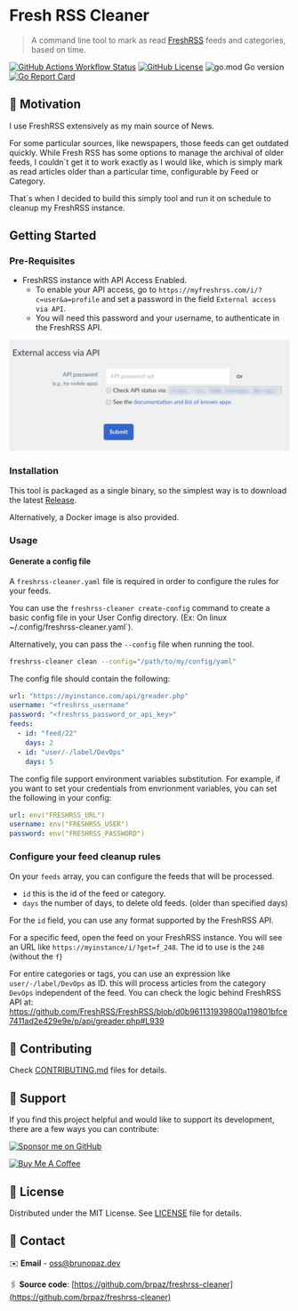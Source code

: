 # Fresh RSS Cleaner

> A command line tool to mark as read [FreshRSS](https://www.freshrss.org/) feeds and categories, based on time.

[![GitHub Actions Workflow Status](https://img.shields.io/github/actions/workflow/status/brpaz/freshrss-cleaner/ci.yml?style=for-the-badge)](https://github.com/brpaz/freshrss-cleaner/actions/ci.yml)
[![GitHub License](https://img.shields.io/github/license/brpaz/freshrss-cleaner?style=for-the-badge)](LICENSE)
![go.mod Go version](https://img.shields.io/github/go-mod/go-version/brpaz/freshrss-cleaner?style=for-the-badge)
[![Go Report Card](https://goreportcard.com/badge/github.com/brpaz/freshrss-cleaner?style=for-the-badge)](https://goreportcard.com/report/github.com/brpaz/freshrss-cleaner)

## 🎯 Motivation

I use FreshRSS extensively as my main source of News.

For some particular sources, like newspapers, those feeds can get outdated quickly. While Fresh RSS has some options to manage the archival of older feeds, I couldn´t get it to work exactly as I would like, which is simply mark as read articles older than a particular time, configurable by Feed or Category.

That´s when I decided to build this simply tool and run it on schedule to cleanup my FreshRSS instance.

## Getting Started

### Pre-Requisites

- FreshRSS instance with API Access Enabled.
  - To enable your API access, go to `https://myfreshrss.com/i/?c=user&a=profile` and set a password in the field `External access via API`.
  - You will need this password and your username, to authenticate in the FreshRSS API.

![Image](./docs/assets/external_api_access.png)

### Installation

This tool is packaged as a single binary, so the simplest way is to download the latest [Release](https://github.com/brpaz/freshrss-cleaner/releases).

Alternatively, a Docker image is also provided.

### Usage

#### Generate a config file

A `freshrss-cleaner.yaml` file is required in order to configure the rules for your feeds.

You can use the `freshrss-cleaner create-config` command to create a basic config file in your User Config directory. (Ex: On linux ~/.config/freshrss-cleaner.yaml`).

Alternatively, you can pass the `--config` file when running the tool.

```sh
freshrss-cleaner clean --config="/path/to/my/config/yaml"
```

The config file should contain the following:

```yaml
url: "https://myinstance.com/api/greader.php"
username: "<freshrss_username"
password: "<freshrss_password_or_api_key>"
feeds:
  - id: "feed/22"
    days: 2
  - id: "user/-/label/DevOps"
    days: 5
```

The config file support environment variables substitution. For example, if you want to set your credentials from envrionment variables, you can set the following in your config:

```yaml
url: env("FRESHRSS_URL")
username: env("FRESHRSS_USER")
password: env("FRESHRSS_PASSWORD")
```

### Configure your feed cleanup rules

On your `feeds` array, you can configure the feeds that will be processed.

- `id` this is the id of the feed or category.
- `days` the number of days, to delete old feeds. (older than specified days)

For the `id` field, you can use any format supported by the FreshRSS API.

For a specific feed, open the feed on your FreshRSS instance. You will see an URL like `https://myinstance/i/?get=f_248`. The id to use is the `248` (without the `f`)

For entire categories or tags, you can use an expression like `user/-/label/DevOps` as ID. this will process articles from the category `DevOps` independent of the feed. You can check the logic behind FreshRSS API at: https://github.com/FreshRSS/FreshRSS/blob/d0b961131939800a119801bfce7411ad2e429e9e/p/api/greader.php#L939



## 🤝 Contributing

Check [CONTRIBUTING.md](CONTRIBUTING.md) files for details.

## 🫶 Support

If you find this project helpful and would like to support its development, there are a few ways you can contribute:

[![Sponsor me on GitHub](https://img.shields.io/badge/Sponsor-%E2%9D%A4-%23db61a2.svg?&logo=github&logoColor=red&&style=for-the-badge&labelColor=white)](https://github.com/sponsors/brpaz)

<a href="https://www.buymeacoffee.com/Z1Bu6asGV" target="_blank"><img src="https://www.buymeacoffee.com/assets/img/custom_images/orange_img.png" alt="Buy Me A Coffee" style="height: auto !important;width: auto !important;" ></a>


## 📃 License

Distributed under the MIT License. See [LICENSE](LICENSE) file for details.

## 📩 Contact

✉️ **Email** - [oss@brunopaz.dev](oss@brunopaz.dev)

🖇️ **Source code**: [https://github.com/brpaz/freshrss-cleaner](https://github.com/brpaz/freshrss-cleaner)




